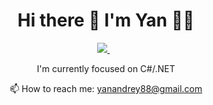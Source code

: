<h1 align='center'>
  Hi there 👋 I'm Yan 👨‍💻
</h1>

<p align='center'>  
  <a href="https://www.linkedin.com/in/yanandrey/">
    <img src="https://img.shields.io/badge/linkedin-%230077B5.svg?&style=for-the-badge&logo=linkedin&logoColor=white" />
  </a>&nbsp;&nbsp;  
  <a>
    <p align='center'>I'm currently focused on C#/.NET<p/> 
  </a>
</p>

<p align='center'>
  📫 How to reach me: <a href='mailto:yanandrey88@gmail.com'>yanandrey88@gmail.com</a>
</p>
